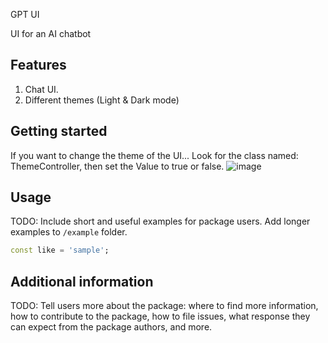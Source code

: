 <!--
This README describes the package. If you publish this package to pub.dev,
this README's contents appear on the landing page for your package.

For information about how to write a good package README, see the guide for
[writing package pages](https://dart.dev/guides/libraries/writing-package-pages).

For general information about developing packages, see the Dart guide for
[creating packages](https://dart.dev/guides/libraries/create-library-packages)
and the Flutter guide for
[developing packages and plugins](https://flutter.dev/developing-packages).
-->

GPT UI

UI for an AI chatbot

## Features

1. Chat UI.
2. Different themes (Light & Dark mode)

## Getting started

If you want to change the theme of the UI... Look for the class named: ThemeController, then set the Value to true or false.
![image](https://github.com/user-attachments/assets/7a657128-4ede-4061-80c5-9b11ab5b5cf9)

## Usage

TODO: Include short and useful examples for package users. Add longer examples
to `/example` folder.

```dart
const like = 'sample';
```

## Additional information

TODO: Tell users more about the package: where to find more information, how to
contribute to the package, how to file issues, what response they can expect
from the package authors, and more.
